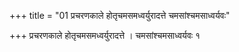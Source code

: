 +++
title = "01 प्रचरणकाले होतृचमसमध्वर्युरादत्ते चमसांश्चमसाध्वर्यवः"

+++
प्रचरणकाले होतृचमसमध्वर्युरादत्ते । चमसांश्चमसाध्वर्यवः १